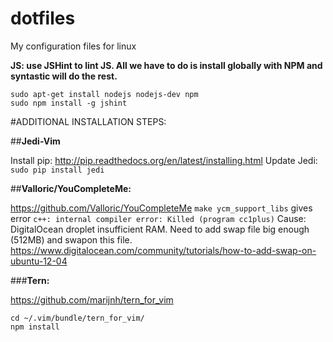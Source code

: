 dotfiles
========

My configuration files for linux


**JS: use JSHint to lint JS. All we have to do is install globally with NPM and syntastic will do the rest.**
```
sudo apt-get install nodejs nodejs-dev npm
sudo npm install -g jshint
```
#ADDITIONAL INSTALLATION STEPS:


##**Jedi-Vim**

Install pip: http://pip.readthedocs.org/en/latest/installing.html
Update Jedi: `sudo pip install jedi`


##**Valloric/YouCompleteMe:**

https://github.com/Valloric/YouCompleteMe 
`make ycm_support_libs` gives error `c++: internal compiler error: Killed (program cc1plus)`
Cause: DigitalOcean droplet insufficient RAM. Need to add swap file big enough (512MB) and swapon this file. 
https://www.digitalocean.com/community/tutorials/how-to-add-swap-on-ubuntu-12-04


###**Tern:**

https://github.com/marijnh/tern_for_vim
```
cd ~/.vim/bundle/tern_for_vim/
npm install
```
